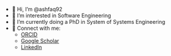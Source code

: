 - 👋 Hi, I’m @ashfaq92  
- 👀 I’m interested in Software Engineering  
- 🌱 I’m currently doing a PhD in System of Systems Engineering  
- 🔗 Connect with me:  
  - [ORCID](https://orcid.org/0000-0003-1870-7680)  
  - [Google Scholar](https://scholar.google.com/citations?user=gP9NwrAAAAAJ&hl=en&oi=ao)  
  - [LinkedIn](www.linkedin.com/in/92ashfaq)  

<!---
ashfaq92/ashfaq92 is a ✨ special ✨ repository because its `README.md` (this file) appears on your GitHub profile.
You can click the Preview link to take a look at your changes.
--->
